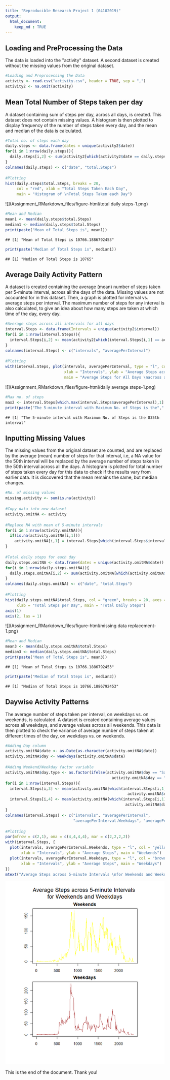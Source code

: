 ```yaml
---
title: "Reproducible Research Project 1 (04102019)"
output: 
  html_document: 
    keep_md : TRUE
---
```


## Loading and PreProcessing the Data
The data is loaded into the "activity" dataset. A second dataset is created without the missing values from the original dataset.


```r
#Loading and Preprocessing the Data
activity <- read.csv("activity.csv", header = TRUE, sep = ",")
activity2 <- na.omit(activity)
```

## Mean Total Number of Steps taken per day
A dataset containing sum of steps per day, across all days, is created. This dataset does not contain missing values. 
A histogram is then plotted to display frequency of the number of steps taken every day, and the mean and median of the data is calculated.


```r
#Total no. of steps each day
daily.steps <- data.frame(dates = unique(activity2$date))
for(i in 1:nrow(daily.steps)){
  daily.steps[i,2] <- sum(activity2[which(activity2$date == daily.steps[i,1]),1])
}
colnames(daily.steps) <- c("date", "total.Steps")

#Plotting
hist(daily.steps$total.Steps, breaks = 20, 
     col = "red", xlab = "Total Steps Taken Each Day", 
     main = "Histogram of \nTotal Steps Taken each Day")
```

![](Assignment_RMarkdown_files/figure-html/total daily steps-1.png)<!-- -->

```r
#Mean and Median
mean1 <- mean(daily.steps$total.Steps)
median1 <- median(daily.steps$total.Steps)
print(paste("Mean of Total Steps is", mean1))
```

```
## [1] "Mean of Total Steps is 10766.1886792453"
```

```r
print(paste("Median of Total Steps is", median1))
```

```
## [1] "Median of Total Steps is 10765"
```

## Average Daily Activity Pattern
A dataset is created containing the average (mean) number of steps taken per 5-minute interval, across all the days of the data. Missing values are not accounted for in this dataset.
Then, a graph is plotted for interval vs. average steps per interval. The maximum number of steps for any interval is also calculated, to give an idea about how many steps are taken at which time of the day, every day.


```r
#Average steps across all intervals for all days
interval.Steps <- data.frame(Intervals = unique(activity2$interval))
for(i in 1:nrow(interval.Steps)){
  interval.Steps[i,2] <- mean(activity2[which(interval.Steps[i,1] == activity2$interval),1])
}
colnames(interval.Steps) <- c("intervals", "averagePerInterval")

#Plotting
with(interval.Steps, plot(intervals, averagePerInterval, type = "l", col = "blue", 
                          xlab = "Intervals", ylab = "Average Steps across All Days",
                          main = "Average Steps for All Days \nacross all 5-minute Intervals"))
```

![](Assignment_RMarkdown_files/figure-html/daily average steps-1.png)<!-- -->

```r
#Max no. of steps
max2 <- interval.Steps[which.max(interval.Steps$averagePerInterval),1]
print(paste("The 5-minute interval with Maximum No. of Steps is the"," ", max2, "th interval", sep = ""))
```

```
## [1] "The 5-minute interval with Maximum No. of Steps is the 835th interval"
```

## Inputting Missing Values
The missing values from the original dataset are counted, and are replaced by the average (mean) number of steps for that interval, i.e, a NA value for the 50th interval will be replaced by the average number of steps taken in the 50th interval across all the days.
A histogram is plotted for total number of steps taken every day for this data to check if the results vary from earlier data. It is discovered that the mean remains the same, but median changes.


```r
#No. of missing values
missing.activity <- sum(is.na(activity))

#Copy data into new dataset
activity.omitNA <- activity

#Replace NA with mean of 5-minute intervals
for(i in 1:nrow(activity.omitNA)){
  if(is.na(activity.omitNA[i,1]))
    activity.omitNA[i,1] = interval.Steps[which(interval.Steps$intervals == activity.omitNA[i,3]),2]
}

#Total daily steps for each day
daily.steps.omitNA <- data.frame(dates = unique(activity.omitNA$date))
for(i in 1:nrow(daily.steps.omitNA)){
  daily.steps.omitNA[i,2] <- sum(activity.omitNA[which(activity.omitNA$date == daily.steps.omitNA[i,1]),1])
}
colnames(daily.steps.omitNA) <- c("date", "total.Steps")

#Plotting
hist(daily.steps.omitNA$total.Steps, col = "green", breaks = 20, axes = FALSE,
     xlab = "Total Steps per Day", main = "Total Daily Steps")
axis(1)
axis(2, las = 1)
```

![](Assignment_RMarkdown_files/figure-html/missing data replacement-1.png)<!-- -->

```r
#Mean and Median
mean3 <- mean(daily.steps.omitNA$total.Steps)
median3 <- median(daily.steps.omitNA$total.Steps)
print(paste("Mean of Total Steps is", mean3))
```

```
## [1] "Mean of Total Steps is 10766.1886792453"
```

```r
print(paste("Median of Total Steps is", median3))
```

```
## [1] "Median of Total Steps is 10766.1886792453"
```

## Daywise Activity Patterns
The average number of steps taken per interval, on weekdays vs. on weekends, is calculated. A dataset is created containing average values across all weekdays, and average values across all weekends.
This data is then plotted to check the variance of average number of steps taken at different times of the day, on weekdays vs. on weekends.


```r
#Adding Day column
activity.omitNA$date <- as.Date(as.character(activity.omitNA$date))
activity.omitNA$day <- weekdays(activity.omitNA$date)

#Adding Weekend/Weekday factor variable
activity.omitNA$day.type <- as.factor(ifelse(activity.omitNA$day == "Saturday" | 
                                               activity.omitNA$day == "Sunday", "Weekend", "Weekday"))
for(i in 1:nrow(interval.Steps)){
  interval.Steps[i,3] <- mean(activity.omitNA[which(interval.Steps[i,1] == activity.omitNA$interval & 
                                                      activity.omitNA$day.type == "Weekday"),1])
  interval.Steps[i,4] <- mean(activity.omitNA[which(interval.Steps[i,1] == activity.omitNA$interval & 
                                                     activity.omitNA$day.type == "Weekend"),1])
}
colnames(interval.Steps) <- c("intervals", "averagePerInterval", 
                              "averagePerInterval.Weekdays", "averagePerInterval.Weekends")

#Plotting
par(mfrow = c(2,1), oma = c(4,4,4,4), mar = c(2,2,2,2))
with(interval.Steps, {
  plot(intervals, averagePerInterval.Weekends, type = "l", col = "yellow", 
       xlab = "Intervals", ylab = "Average Steps", main = "Weekends")
  plot(intervals, averagePerInterval.Weekdays, type = "l", col = "brown", 
       xlab = "Intervals", ylab = "Average Steps", main = "Weekdays")
})
mtext("Average Steps across 5-minute Intervals \nfor Weekends and Weekdays", outer = TRUE, cex = 1.5) 
```

![](Assignment_RMarkdown_files/figure-html/weekdays-1.png)<!-- -->

This is the end of the document. Thank you!
